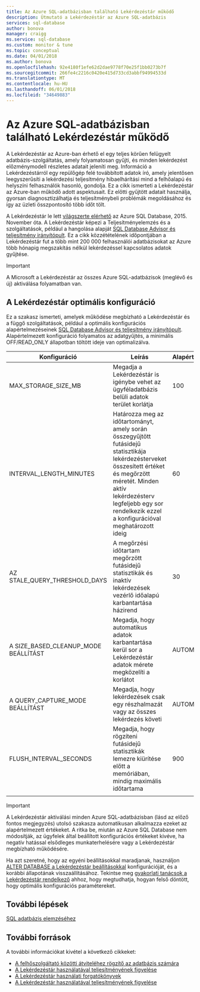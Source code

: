```yaml
---
title: Az Azure SQL-adatbázisban található Lekérdezéstár működő
description: Útmutató a Lekérdezéstár az Azure SQL-adatbázis
services: sql-database
author: bonova
manager: craigg
ms.service: sql-database
ms.custom: monitor & tune
ms.topic: conceptual
ms.date: 04/01/2018
ms.author: bonova
ms.openlocfilehash: 92e4180f1efe62d2dae9778f70e25f1bb0273b7f
ms.sourcegitcommit: 266fe4c2216c0420e415d733cd3abbf94994533d
ms.translationtype: MT
ms.contentlocale: hu-HU
ms.lasthandoff: 06/01/2018
ms.locfileid: "34649883"
---
```

# <a name="operating-the-query-store-in-azure-sql-database"></a>Az Azure SQL-adatbázisban található Lekérdezéstár működő
A Lekérdezéstár az Azure-ban érhető el egy teljes körűen felügyelt adatbázis-szolgáltatás, amely folyamatosan gyűjti, és minden lekérdezést előzménymodell részletes adatait jeleníti meg. Információ a Lekérdezéstárról egy repülőgép felé továbbított adatok író, amely jelentősen leegyszerűsíti a lekérdezési teljesítmény hibaelhárítási mind a felhőalapú és helyszíni felhasználók hasonló, gondolja. Ez a cikk ismerteti a Lekérdezéstár az Azure-ban működő adott aspektusait. Ez előtti gyűjtött adatait használja, gyorsan diagnosztizálhatja és teljesítménybeli problémák megoldásához és így az üzleti összpontosító több időt tölt. 

A Lekérdezéstár le lett [világszerte elérhető](https://azure.microsoft.com/updates/general-availability-azure-sql-database-query-store/) az Azure SQL Database, 2015. November óta. A Lekérdezéstár képezi a Teljesítményelemzés és a szolgáltatások, például a hangolása alapját [SQL Database Advisor és teljesítmény irányítópult](https://azure.microsoft.com/updates/sqldatabaseadvisorga/). Ez a cikk közzétételének időpontjában a Lekérdezéstár fut a több mint 200 000 felhasználói adatbázisokat az Azure több hónapig megszakítás nélkül lekérdezéssel kapcsolatos adatok gyűjtése.

> [!IMPORTANT]
> A Microsoft a Lekérdezéstár az összes Azure SQL-adatbázisok (meglévő és új) aktiválása folyamatban van. 
> 
> 

## <a name="optimal-query-store-configuration"></a>A Lekérdezéstár optimális konfiguráció
Ez a szakasz ismerteti, amelyek működése megbízható a Lekérdezéstár és a függő szolgáltatások, például a optimális konfigurációs alapértelmezéseinek [SQL Database Advisor és teljesítmény irányítópult](https://azure.microsoft.com/updates/sqldatabaseadvisorga/). Alapértelmezett konfiguráció folyamatos az adatgyűjtés, a minimális OFF/READ_ONLY állapotban töltött ideje van optimalizálva.

| Konfiguráció | Leírás | Alapértelmezett | Megjegyzés |
| --- | --- | --- | --- |
| MAX_STORAGE_SIZE_MB |Megadja a Lekérdezéstár is igénybe vehet az ügyféladatbázis belüli adatok terület korlátja |100 |Az új adatbázisokat kényszerítése |
| INTERVAL_LENGTH_MINUTES |Határozza meg az időtartományt, amely során összegyűjtött futásidejű statisztikája lekérdezésterveket összesített értéket és megőrzött méretét. Minden aktív lekérdezésterv legfeljebb egy sor rendelkezik ezzel a konfigurációval meghatározott ideig |60 |Az új adatbázisokat kényszerítése |
| AZ STALE_QUERY_THRESHOLD_DAYS |A megőrzési időtartam megőrzött futásidejű statisztikák és inaktív lekérdezések vezérlő időalapú karbantartása házirend |30 |Az új adatbázisokat és adatbázisokat az előző alapértelmezetten (367) érvényes |
| A SIZE_BASED_CLEANUP_MODE BEÁLLÍTÁST |Megadja, hogy automatikus adatok karbantartása kerül sor a Lekérdezéstár adatok mérete megközelíti a korlátot |AUTOMATIKUS |Az összes adatbázisra érvényes |
| A QUERY_CAPTURE_MODE BEÁLLÍTÁST |Megadja, hogy lekérdezések csak egy részhalmazát vagy az összes lekérdezés követi |AUTOMATIKUS |Az összes adatbázisra érvényes |
| FLUSH_INTERVAL_SECONDS |Megadja, hogy rögzíteni futásidejű statisztikák lemezre kiürítése előtt a memóriában, mindig maximális időtartama |900 |Az új adatbázisokat kényszerítése |
|  | | | |

> [!IMPORTANT]
> A Lekérdezéstár aktiválási minden Azure SQL-adatbázisban (lásd az előző fontos megjegyzés) utolsó szakasza automatikusan alkalmazza ezeket az alapértelmezett értékeket. A ritka be, miután az Azure SQL Database nem módosítják, az ügyfelek által beállított konfigurációs értékeket kivéve, ha negatív hatással elsődleges munkaterhelésére vagy a Lekérdezéstár megbízható működésére.
> 
> 

Ha azt szeretné, hogy az egyéni beállításokkal maradjanak, használjon [ALTER DATABASE a Lekérdezéstár beállításokkal](https://msdn.microsoft.com/library/bb522682.aspx) konfigurációját, és a korábbi állapotának visszaállításához. Tekintse meg [gyakorlati tanácsok a Lekérdezéstár rendelkező](https://msdn.microsoft.com/library/mt604821.aspx) ahhoz, hogy megtudhatja, hogyan felső döntött, hogy optimális konfigurációs paramétereket.

## <a name="next-steps"></a>További lépések
[SQL adatbázis elemzéséhez](sql-database-performance.md)

## <a name="additional-resources"></a>További források
A további információkat kivétel a következő cikkeket:

* [A felhőszolgáltató közötti átviteléhez rögzítő az adatbázis számára](https://azure.microsoft.com/blog/query-store-a-flight-data-recorder-for-your-database) 
* [A Lekérdezéstár használatával teljesítményének figyelése](https://msdn.microsoft.com/library/dn817826.aspx)
* [A Lekérdezéstár használati forgatókönyvek](https://msdn.microsoft.com/library/mt614796.aspx)
* [A Lekérdezéstár használatával teljesítményének figyelése](https://msdn.microsoft.com/library/dn817826.aspx) 

